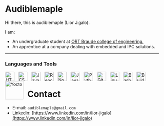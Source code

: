 # Audiblemaple
Hi there, this is audiblemaple (Lior Jigalo).

I am:
* An undergraduate student at [ORT Braude college of engineering.](https://w3.braude.ac.il/?lang=en)
* An apprentice at a company dealing with embedded and IPC solutions.
---

### Languages and Tools
<img align="left" alt="HTML"       width="30px" style="padding-right:10px;" src="https://cdn.jsdelivr.net/gh/devicons/devicon/icons/html5/html5-plain.svg"           title="HTML" />
<img align="left" alt="CSS"        width="30px" style="padding-right:10px;" src="https://cdn.jsdelivr.net/gh/devicons/devicon/icons/css3/css3-plain.svg"             title="CSS"/>
<img align="left" alt="JavaScript" width="30px" style="padding-right:10px;" src="https://cdn.jsdelivr.net/gh/devicons/devicon/icons/javascript/javascript-plain.svg" title="JavaScript"/>
<img align="left" alt="React"      width="30px" style="padding-right:10px;" src="https://cdn.jsdelivr.net/gh/devicons/devicon/icons/react/react-original.svg"        title="React"/>
<img align="left" alt="NodeJS"     width="30px" style="padding-right:10px;" src="https://cdn.jsdelivr.net/gh/devicons/devicon/icons/nodejs/nodejs-original.svg"      title="NodeJS"/>
<img align="left" alt="Java"       width="30px" style="padding-right:10px;" src="https://cdn.jsdelivr.net/gh/devicons/devicon/icons/java/java-original.svg"          title="Java"/>
<img align="left" alt="Python"     width="30px" style="padding-right:10px;" src="https://cdn.jsdelivr.net/gh/devicons/devicon/icons/python/python-plain.svg"         title="Python"/>
<!-- <img align="left" alt="C++"        width="30px" style="padding-right:10px;" src="https://cdn.jsdelivr.net/gh/devicons/devicon/icons/cplusplus/cplusplus-line.svg"    title="C++"/> -->
<img align="left" alt="GitHub"     width="30px" style="padding-right:10px;" src="https://cdn.jsdelivr.net/gh/devicons/devicon/icons/github/github-original.svg"      title="GitHub"/>
<img align="left" alt="Linux"      width="30px" style="padding-right:10px;" src="https://cdn.jsdelivr.net/gh/devicons/devicon/icons/linux/linux-original.svg"        title="Linux"/>
<img align="left" alt="Bash"       width="30px" style="padding-right:10px;" src="https://cdn.jsdelivr.net/gh/devicons/devicon/icons/bash/bash-original.svg"          title="Bash"/>
<img align="left" alt="BuildRoot"  width="30px" style="padding-right:10px;" src="https://buildroot.org/images/logo.png"                                              title="BuildRoot"/>
<img align="left" alt="Yocto"      width="60px" style="padding-right:10px;" src="https://upload.wikimedia.org/wikipedia/commons/0/00/Yocto_Project_logo.svg"         title="Yocto"/>
<!-- <img align="left" alt="Git"        width="30px" style="padding-right:10px;" src="https://cdn.jsdelivr.net/gh/devicons/devicon/icons/git/git-original.svg"            title="Git"/> -->
<br />

# Contact
* E-mail: `audiblemaple@gmail.com`
* Linkedin: [https://www.linkedin.com/in/lior-jigalo](https://www.linkedin.com/in/lior-jigalo)

